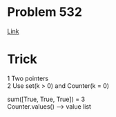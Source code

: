 # Problem 532
[Link](https://leetcode.com/problems/k-diff-pairs-in-an-array/description/)

# Trick
1 Two pointers   
2 Use set(k > 0) and Counter(k = 0)
  
sum([True, True, True]) = 3   
Counter.values() --> value list  

